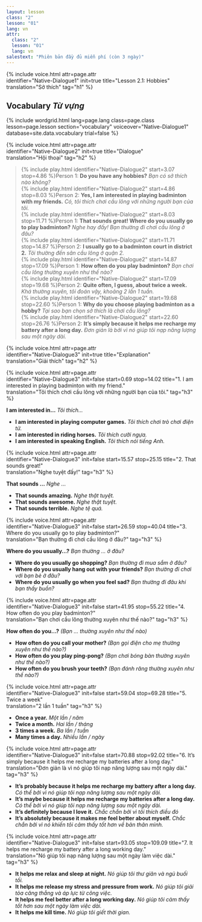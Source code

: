 ```yaml
---
layout: lesson
class: "2"
lesson: "01"
lang: vn
attr:
  class: "2"
  lesson: "01"
  lang: vn
salestext: "Phiên bản đầy đủ miễn phí (còn 3 ngày)"
---
```


{%  include voice.html attr=page.attr  
	identifier="Native-Dialogue1"  init=true
	title="Lesson 2.1: Hobbies"        
	translation="Sở thích"
    tag="h1" %}

## Vocabulary *Từ vựng*

{% include wordgrid.html lang=page.lang
		class=page.class 
		lesson=page.lesson 
		section="vocabulary"
		voiceover="Native-Dialogue1"
		database=site.data.vocabulary 
		trial=false %}


{%  include voice.html attr=page.attr  
	identifier="Native-Dialogue2"  init=true
	title="Dialogue"        
	translation="Hội thoại"
    tag="h2" %}
             
> {% include play.html identifier="Native-Dialogue2" start=3.07 stop=4.86 %}Person 1: **Do you have any hobbies?**
*Bạn có sở thích nào không?*    
> {% include play.html identifier="Native-Dialogue2" start=4.86 stop=8.03 %}Person 2: **Yes, I am interested in playing badminton with my friends.**
*Có, tôi thích chơi cầu lông với những người bạn của tôi.*    
> {% include play.html identifier="Native-Dialogue2" start=8.03 stop=11.71 %}Person 1: **That sounds great! Where do you usually go to play badminton?**
*Nghe hay đấy! Bạn thường đi chơi cầu lông ở đâu?*   
> {% include play.html identifier="Native-Dialogue2" start=11.71  stop=14.87 %}Person 2: **I usually go to a badminton court in district 2.**
*Tôi thường đến sân cầu lông ở quận 2.*   
> {% include play.html identifier="Native-Dialogue2" start=14.87 stop=17.09 %}Person 1: **How often do you play badminton?**
*Bạn chơi cầu lông thường xuyên như thế nào?*       
> {% include play.html identifier="Native-Dialogue2" start=17.09 stop=19.68 %}Person 2: **Quite often, I guess, about twice a week.**
*Khá thường xuyên, tôi đoán vậy, khoảng 2 lần 1 tuần.*    
> {% include play.html identifier="Native-Dialogue2" start=19.68  stop=22.60 %}Person 1: **Why do you choose playing badminton as a hobby?**
*Tại sao bạn chọn sở thích là chơi cầu lông?*   
> {% include play.html identifier="Native-Dialogue2" start=22.60 stop=26.76 %}Person 2: **It’s simply because it helps me recharge my battery after a long day.**
*Đơn giản là bởi vì nó giúp tôi nạp năng lượng sau một ngày dài.*    

{%  include voice.html attr=page.attr  
	identifier="Native-Dialogue3"  init=true
	title="Explanation"        
	translation="Giải thích"
    tag="h2" %}


{%  include voice.html attr=page.attr  
	identifier="Native-Dialogue3"  init=false start=0.69 stop=14.02
	title="1. I am interested in playing badminton with my friend."        
	translation="Tôi thích chơi cầu lông với những người bạn của tôi."
    tag="h3" %}

**I am interested in…** *Tôi thích...*

- **I am interested in playing computer games.**  *Tôi thích chơi trò chơi điện tử.*
- **I am interested in riding horses.**  *Tôi thích cưỡi ngựa.*
- **I am interested in speaking English.**  *Tôi thích nói tiếng Anh.*


{%  include voice.html attr=page.attr  
	identifier="Native-Dialogue3"  init=false start=15.57 stop=25.15
	title="2. That sounds great!"        
	translation="Nghe tuyệt đấy!"
    tag="h3" %}

**That sounds …** *Nghe ...*

- **That sounds amazing.**  *Nghe thật tuyệt.*
- **That sounds awesome.**  *Nghe thật tuyệt.*
- **That sounds terrible.**  *Nghe tệ quá.*


{%  include voice.html attr=page.attr  
	identifier="Native-Dialogue3"  init=false start=26.59 stop=40.04
	title="3. Where do you usually go to play badminton?"        
	translation="Bạn thường đi chơi cầu lông ở đâu?"
    tag="h3" %}

**Where do you usually…?** *Bạn thường ... ở đâu?*

- **Where do you usually go shopping?**  *Bạn thường đi mua sắm ở đâu?*
- **Where do you usually hang out with your friends?**  *Bạn thường đi chơi với bạn bè ở đâu?*
- **Where do you usually go when you feel sad?**  *Bạn thường đi đâu khi bạn thấy buồn?*

{%  include voice.html attr=page.attr  
	identifier="Native-Dialogue3"  init=false start=41.95 stop=55.22
	title="4. How often do you play badminton?"        
	translation="Bạn chơi cầu lông thường xuyên như thế nào?"
    tag="h3" %}

**How often do you…?** *(Bạn … thường xuyên như thế nào)*
- **How often do you call your mother?** *(Bạn gọi điện cho mẹ thường xuyên như thế nào?)*
- **How often do you play ping-pong?** *(Bạn chơi bóng bàn thường xuyên như thế nào?)*
- **How often do you brush your teeth?** *(Bạn đánh răng thường xuyên như thế nào?)*

{%  include voice.html attr=page.attr  
	identifier="Native-Dialogue3"  init=false start=59.04 stop=69.28
	title="5. Twice a week"        
	translation="2 lần 1 tuần"
    tag="h3" %}

- **Once a year.** *Một lần / năm*
- **Twice a month.** *Hai lần / tháng*
- **3 times a week.** *Ba lần / tuần*
- **Many times a day.** *Nhiều lần / ngày*

{%  include voice.html attr=page.attr  
	identifier="Native-Dialogue3"  init=false start=70.88 stop=92.02
	title="6. It’s simply because it helps me recharge my batteries after a long day."        
	translation="Đơn giản là vì nó giúp tôi nạp năng lượng sau một ngày dài."
    tag="h3" %}

- **It’s probably because it helps me recharge my battery after a long day.** *Có thể bởi vì nó giúp tôi nạp năng lượng sau một ngày dài.*
- **It’s maybe because it helps me recharge my batteries after a long day.** *Có thể bởi vì nó giúp tôi nạp năng lượng sau một ngày dài.*
- **It’s definitely because I love it.** *Chắc chắn bởi vì tôi thích điều đó*
- **It’s absolutely because it makes me feel better about myself.** *Chắc chắn bởi vì nó khiến tôi cảm thấy tốt hơn về bản thân mình.*

{%  include voice.html attr=page.attr  
	identifier="Native-Dialogue3"  init=false start=93.05 stop=109.09
	title="7. It helps me recharge my battery after a long working day."        
	translation="Nó giúp tôi nạp năng lượng sau một ngày làm việc dài."
    tag="h3" %}

- **It helps me relax and sleep at night.** *Nó giúp tôi thư giãn và ngủ buối tối.*
- **It helps me release my stress and pressure from work.** *Nó giúp tôi giải tỏa căng thẳng và áp lực từ công việc.*
- **It helps me feel better after a long working day.** *Nó giúp tôi cảm thấy tốt hơn sau một ngày làm việc dài.*
- **It helps me kill time.** *Nó giúp tôi giết thời gian.*

